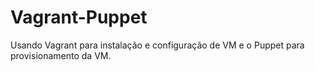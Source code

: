 # Vagrant-Puppet
Usando Vagrant para instalação e configuração de VM e o Puppet para provisionamento da VM.
